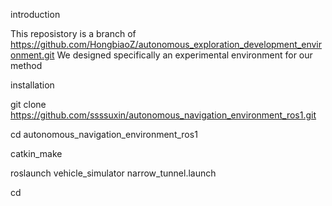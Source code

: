 introduction

This reposistory is a branch of https://github.com/HongbiaoZ/autonomous_exploration_development_environment.git
We designed specifically an experimental environment for our method 


installation

git clone https://github.com/ssssuxin/autonomous_navigation_environment_ros1.git

cd autonomous_navigation_environment_ros1

catkin_make

roslaunch vehicle_simulator narrow_tunnel.launch 

cd
